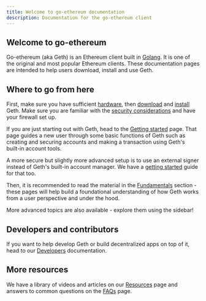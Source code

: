 ```yaml
---
title: Welcome to go-ethereum documentation
description: Documentation for the go-ethereum client
---
```


## Welcome to go-ethereum

Go-ethereum (aka Geth) is an Ethereum client built in [Golang](https://go.dev). It is one of the original and most popular Ethereum clients.
These documentation pages are intended to help users download, install and use Geth.

## Where to go from here

First, make sure you have sufficient [hardware](/docs/getting-started/hardware-requirements), then [download](/downloads) and [install](/docs/getting-started/installing-geth) Geth. Make sure you are familiar with the [security considerations](/docs/fundamentals/security) and have your firewall set up.

If you are just starting out with Geth, head to the [Getting started](/docs/getting-started/) page. That page guides a new user through some basic functions of Geth such as creating and securing accounts and making a transaction using Geth's built-in account tools.

A more secure but slightly more advanced setup is to use an external signer instead of Geth's built-in account manager. We have a [getting started](/docs/getting-started/getting-started-with-clef) guide for that too.

Then, it is recommended to read the material in the [Fundamentals](/docs/fundamentals) section - these pages will help build a foundational understanding of how Geth works from a user perspective and under the hood.

More advanced topics are also available - explore them using the sidebar!

## Developers and contributors

If you want to help develop Geth or build decentralized apps on top of it, head to our [Developers](/docs/developers) documentation.

## More resources

We have a library of videos and articles on our [Resources](/docs/resources) page and answers to common questions on the [FAQs](/docs/faq) page.
